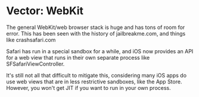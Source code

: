 # Vector: WebKit

The general WebKit/web browser stack is huge and has tons of room for error. This has been seen with the history
of jailbreakme.com, and things like crashsafari.com

Safari has run in a special sandbox for a while, and iOS now provides an API for a web view that runs in their
own separate process like SFSafariViewController.

It's still not all that difficult to mitigate this, considering many iOS apps do use web views that are in
less restrictive sandboxes, like the App Store. However, you won't get JIT if you want to run in your own process.
